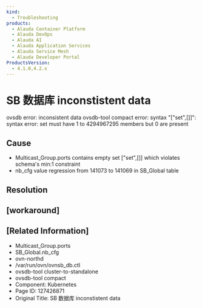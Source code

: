 ```yaml
---
kind:
  - Troubleshooting
products:
  - Alauda Container Platform
  - Alauda DevOps
  - Alauda AI
  - Alauda Application Services
  - Alauda Service Mesh
  - Alauda Developer Portal
ProductsVersion:
  - 4.1.0,4.2.x
---
```

<!-- A type of document that involves encountering a fault, diagnosing it, performing root cause analysis, and providing solutions. -->

# SB 数据库 inconstistent data

ovsdb error: inconsistent data ovsdb-tool compact error: syntax "["set",[]]": syntax error: set must have 1 to 4294967295 members but 0 are present

## Cause
- Multicast_Group.ports contains empty set ["set",[]] which violates schema's min:1 constraint
- nb_cfg value regression from 141073 to 141069 in SB_Global table

## Resolution

## [workaround]

## [Related Information]
- Multicast_Group.ports
- SB_Global.nb_cfg
- ovn-northd
- /var/run/ovn/ovnsb_db.ctl
- ovsdb-tool cluster-to-standalone
- ovsdb-tool compact
- Component: Kubernetes
- Page ID: 127426871
- Original Title: SB 数据库 inconstistent data
